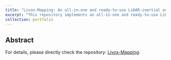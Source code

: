 ```yaml
---
title: "Livox-Mapping: An all-in-one and ready-to-use LiDAR-inertial odometry system for Livox LiDAR"
excerpt: "This repository implements an all-in-one and ready-to-use LiDAR-inertial odometry system for Livox LiDAR.<br/><img src='https://github.com/PJLab-ADG/Livox-Mapping/blob/main/images/multi_bag.gif'>"
collection: portfolio
---
```


## Abstract

For details, please directly check the repository: [Livox-Mapping](https://github.com/PJLab-ADG/Livox-Mapping).

